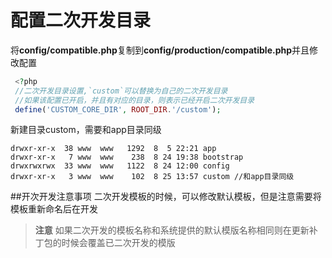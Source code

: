# 配置二次开发目录

将**config/compatible.php**复制到**config/production/compatible.php**并且修改配置
```php
 <?php
 //二次开发目录设置,`custom`可以替换为自己的二次开发目录
 //如果该配置已开启，并且有对应的目录，则表示已经开启二次开发目录
 define('CUSTOM_CORE_DIR', ROOT_DIR.'/custom');
```
新建目录custom，需要和app目录同级
```shell
drwxr-xr-x  38 www  www   1292  8  5 22:21 app
drwxr-xr-x   7 www  www    238  8 24 19:38 bootstrap
drwxrwxrwx  33 www  www   1122  8 24 12:00 config
drwxr-xr-x   3 www  www    102  8 25 13:57 custom //和app目录同级
```

##开次开发注意事项
二次开发模板的时候，可以修改默认模板，但是注意需要将模板重新命名后在开发

>**注意** 如果二次开发的模板名称和系统提供的默认模版名称相同则在更新补丁包的时候会覆盖已二次开发的模版

